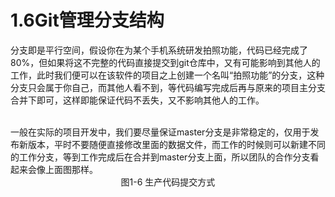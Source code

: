# 1.6Git管理分支结构

分支即是平行空间，假设你在为某个手机系统研发拍照功能，代码已经完成了80%，但如果将这不完整的代码直接提交到git仓库中，又有可能影响到其他人的工作，此时我们便可以在该软件的项目之上创建一个名叫“拍照功能”的分支，这种分支只会属于你自己，而其他人看不到，等代码编写完成后再与原来的项目主分支合并下即可，这样即能保证代码不丢失，又不影响其他人的工作。
<div style="text-align: center;">
<img alt="" src="http://image.xuliangwei.com/git-05.png-bjstack" /></div><br/>
一般在实际的项目开发中，我们要尽量保证master分支是非常稳定的，仅用于发布新版本，平时不要随便直接修改里面的数据文件，而工作的时候则可以新建不同的工作分支，等到工作完成后在合并到master分支上面，所以团队的合作分支看起来会像上面图那样。
<div style="text-align: center;">
<img alt="" src="http://image.xuliangwei.com/git-06.png-bjstack" /></div>
<div class="text" style=" text-align:center;">图1-6 生产代码提交方式
</div> <br/>


